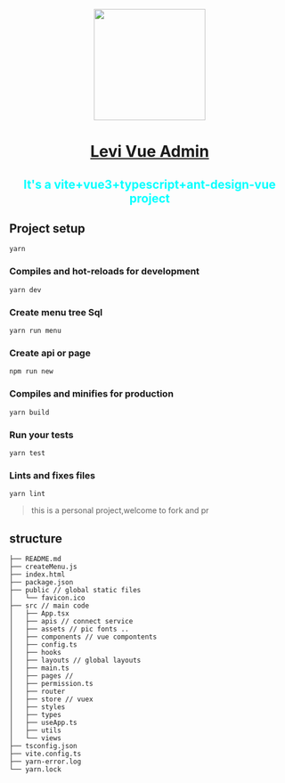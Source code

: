 <p align="center">
  <a href="https://github.com/sky124380729/levi-vue-admin/">
    <img width="200" src="https://qn.antdv.com/logo.png">
  </a>
</p>

<h1 align="center">
  <a href="https://github.com/sky124380729/levi-vue-admin/" target="_blank">Levi Vue Admin</a>
</h1>

<h2 align="center" style="color:aqua">
    It's a vite+vue3+typescript+ant-design-vue project
</h2>

## Project setup

```shell
yarn
```

### Compiles and hot-reloads for development

```shell
yarn dev
```

### Create menu tree Sql

```shell
yarn run menu
```

### Create api or page

```shell
npm run new
```

### Compiles and minifies for production

```shell
yarn build
```

### Run your tests

```shell
yarn test
```

### Lints and fixes files

```shell
yarn lint
```

> this is a personal project,welcome to fork and pr

## structure
```
├── README.md
├── createMenu.js
├── index.html
├── package.json
├── public // global static files
│   └── favicon.ico
├── src // main code
│   ├── App.tsx
│   ├── apis // connect service
│   ├── assets // pic fonts ..
│   ├── components // vue compontents
│   ├── config.ts
│   ├── hooks
│   ├── layouts // global layouts
│   ├── main.ts 
│   ├── pages //
│   ├── permission.ts
│   ├── router
│   ├── store // vuex 
│   ├── styles
│   ├── types
│   ├── useApp.ts
│   ├── utils 
│   └── views
├── tsconfig.json
├── vite.config.ts
├── yarn-error.log
└── yarn.lock
```